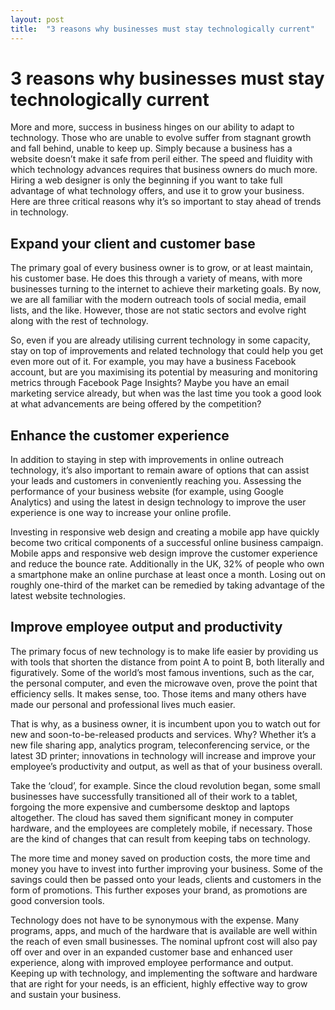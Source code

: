 ```yaml
---
layout: post
title:  "3 reasons why businesses must stay technologically current"
---
```

# 3 reasons why businesses must stay technologically current
More and more, success in business hinges on our ability to adapt to technology. Those who are unable to evolve suffer from stagnant growth and fall behind, unable to keep up. Simply because a business has a website doesn’t make it safe from peril either. The speed and fluidity with which technology advances requires that business owners do much more. Hiring a web designer is only the beginning if you want to take full advantage of what technology offers, and use it to grow your business. Here are three critical reasons why it’s so important to stay ahead of trends in technology.


## Expand your client and customer base
The primary goal of every business owner is to grow, or at least maintain, his customer base. He does this through a variety of means, with more businesses turning to the internet to achieve their marketing goals. By now, we are all familiar with the modern outreach tools of social media, email lists, and the like. However, those are not static sectors and evolve right along with the rest of technology.


So, even if you are already utilising current technology in some capacity, stay on top of improvements and related technology that could help you get even more out of it. For example, you may have a business Facebook account, but are you maximising its potential by measuring and monitoring metrics through Facebook Page Insights? Maybe you have an email marketing service already, but when was the last time you took a good look at what advancements are being offered by the competition?


## Enhance the customer experience
In addition to staying in step with improvements in online outreach technology, it’s also important to remain aware of options that can assist your leads and customers in conveniently reaching you. Assessing the performance of your business website (for example, using Google Analytics) and using the latest in design technology to improve the user experience is one way to increase your online profile.

Investing in responsive web design and creating a mobile app have quickly become two critical components of a successful online business campaign. Mobile apps and responsive web design improve the customer experience and reduce the bounce rate. Additionally in the UK, 32% of people who own a smartphone make an online purchase at least once a month. Losing out on roughly one-third of the market can be remedied by taking advantage of the latest website technologies.


## Improve employee output and productivity
The primary focus of new technology is to make life easier by providing us with tools that shorten the distance from point A to point B, both literally and figuratively. Some of the world’s most famous inventions, such as the car, the personal computer, and even the microwave oven, prove the point that efficiency sells. It makes sense, too. Those items and many others have made our personal and professional lives much easier.


That is why, as a business owner, it is incumbent upon you to watch out for new and soon-to-be-released products and services. Why? Whether it’s a new file sharing app, analytics program, teleconferencing service, or the latest 3D printer; innovations in technology will increase and improve your employee’s productivity and output, as well as that of your business overall.

Take the ‘cloud’, for example. Since the cloud revolution began, some small businesses have successfully transitioned all of their work to a tablet, forgoing the more expensive and cumbersome desktop and laptops altogether. The cloud has saved them significant money in computer hardware, and the employees are completely mobile, if necessary. Those are the kind of changes that can result from keeping tabs on technology.

The more time and money saved on production costs, the more time and money you have to invest into further improving your business. Some of the savings could then be passed onto your leads, clients and customers in the form of promotions. This further exposes your brand, as promotions are good conversion tools.

Technology does not have to be synonymous with the expense. Many programs, apps, and much of the hardware that is available are well within the reach of even small businesses. The nominal upfront cost will also pay off over and over in an expanded customer base and enhanced user experience, along with improved employee performance and output. Keeping up with technology, and implementing the software and hardware that are right for your needs, is an efficient, highly effective way to grow and sustain your business.
